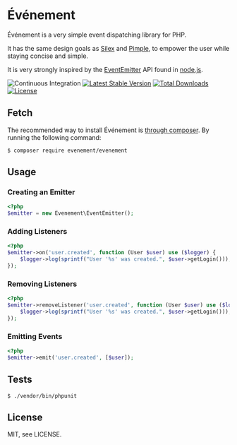 # Événement

Événement is a very simple event dispatching library for PHP.

It has the same design goals as [Silex](https://silex.symfony.com/) and
[Pimple](https://github.com/silexphp/Pimple), to empower the user while staying concise
and simple.

It is very strongly inspired by the [EventEmitter](https://nodejs.org/api/events.html#events_class_eventemitter) API found in
[node.js](http://nodejs.org).

![Continuous Integration](https://github.com/igorw/evenement/workflows/CI/badge.svg)
[![Latest Stable Version](https://poser.pugx.org/evenement/evenement/v/stable.png)](https://packagist.org/packages/evenement/evenement)
[![Total Downloads](https://poser.pugx.org/evenement/evenement/downloads.png)](https://packagist.org/packages/evenement/evenement/stats)
[![License](https://poser.pugx.org/evenement/evenement/license.png)](https://packagist.org/packages/evenement/evenement)

## Fetch

The recommended way to install Événement is [through composer](http://getcomposer.org). By running the following command:

    $ composer require evenement/evenement

## Usage

### Creating an Emitter

```php
<?php
$emitter = new Evenement\EventEmitter();
```

### Adding Listeners

```php
<?php
$emitter->on('user.created', function (User $user) use ($logger) {
    $logger->log(sprintf("User '%s' was created.", $user->getLogin()));
});
```

### Removing Listeners

```php
<?php
$emitter->removeListener('user.created', function (User $user) use ($logger) {
    $logger->log(sprintf("User '%s' was created.", $user->getLogin()));
});
```

### Emitting Events

```php
<?php
$emitter->emit('user.created', [$user]);
```

Tests
-----

    $ ./vendor/bin/phpunit

License
-------
MIT, see LICENSE.
